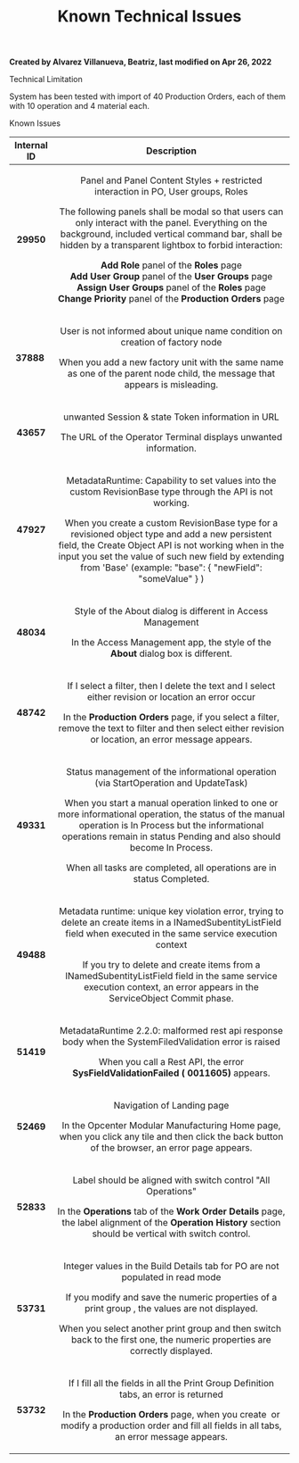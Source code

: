 ﻿---
title: "Known Technical Issues"
url: 
weight: 6
---

**Created by Alvarez Villanueva, Beatriz, last modified on Apr 26, 2022**  

Technical Limitation

System has been tested with import of 40 Production Orders, each of them with 10 operation and 4 material each.

Known Issues

|**Internal ID**|**Description**|
| :-: | :-: |
|**29950**|<p>Panel and Panel Content Styles + restricted interaction in PO, User groups, Roles</p><p>The following panels shall be modal so that users can only interact with the panel. Everything on the background, included vertical command bar, shall be hidden by a transparent lightbox to forbid interaction:</p><p>**Add Role** panel of the **Roles** page<br>**Add User Group** panel of the **User Groups** page<br>**Assign User Groups** panel of the **Roles** page<br>**Change Priority** panel of the **Production Orders** page</p>|
|**37888** |<p>User is not informed about unique name condition on creation of factory node</p><p>When you add a new factory unit with the same name as one of the parent node child, the message that appears is misleading.</p>|
|**43657**|<p>unwanted Session & state Token information in URL</p><p>The URL of the Operator Terminal displays unwanted information.</p>|
|**47927**|<p>MetadataRuntime: Capability to set values into the custom RevisionBase type through the API is not working.</p><p>When you create a custom RevisionBase type for a revisioned object type and add a new persistent field, the Create Object API is not working when in the input you set the value of such new field by extending from 'Base' (example: "base": { "newField": "someValue" } )</p>|
|**48034**|<p>Style of the About dialog is different in Access Management</p><p>In the Access Management app, the style of the **About** dialog box is different.</p>|
|**48742**|<p>If I select a filter, then I delete the text and I select either revision or location an error occur</p><p>In the **Production Orders** page, if you select a filter, remove the text to filter and then select either revision or location, an error message appears.</p>|
|**49331**|<p>Status management of the informational operation (via StartOperation and UpdateTask)</p><p>When you start a manual operation linked to one or more informational operation, the status of the manual operation is In Process but the informational operations remain in status Pending and also should become In Process.</p><p>When all tasks are completed, all operations are in status Completed.</p>|
|**49488**|<p>Metadata runtime: unique key violation error, trying to delete an create items in a INamedSubentityListField field when executed in the same service execution context</p><p>If you try to delete and create items from a INamedSubentityListField field in the same service execution context, an error appears in the ServiceObject Commit phase.</p>|
|**51419**|<p>MetadataRuntime 2.2.0: malformed rest api response body when the SystemFiledValidation error is raised</p><p>When you call a Rest API, the error **SysFieldValidationFailed ( 0011605)** appears.</p>|
|**52469**|<p>Navigation of Landing page</p><p>In the Opcenter Modular Manufacturing Home page, when you click any tile and then click the back button of the browser, an error page appears.</p>|
|**52833**|<p>Label should be aligned with switch control "All Operations"</p><p>In the **Operations** tab of the **Work Order Details** page, the label alignment of the **Operation History** section should be vertical with switch control.</p>|
|**53731**|<p>Integer values in the Build Details tab for PO are not populated in read mode</p><p>If you modify and save the numeric properties of a print group , the values are not displayed.</p><p>When you select another print group and then switch  back to the first one, the numeric properties are correctly displayed.</p>|
|**53732**|<p>If I fill all the fields in all the Print Group Definition tabs, an error is returned</p><p>In the **Production Orders** page, when you create  or modify a production order and fill all fields in all tabs, an error message appears.</p>|
<!-- ## **Attachments:**
![](known-technical-issues\_132566104.002.png) [image2022-3-4_17-33-8.png](C:\Users\anil.birajdar\Desktop\confl\ModMOM\attachments\132566104\139063320.png) (image/png)  -->


